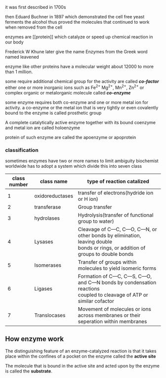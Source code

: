 


it was  first described in 1700s

then Eduard Buchner in 1897 which demonstrated the cell free  yeast ferments the alcohol thus proved the molecules that continued to work when removed from the cell 


enzymes are [[protein]] which catalyze or speed up chemical reaction in our body

Frederick W Khune later give the name Enzymes from the Greek word named leavened 

enzyme like other proteins have a molecular weight about 12000 to more than 1 million. 

some require additional chemical group for the activity are called ***co-factor*** either one or more inorganic ions such as $\mathrm{Fe^{2+}}$ $\mathrm{Mg^{2+}}$, $\mathrm{Mn^{2+}}$, $\mathrm{Zn^{2+}}$ or complex organic or metalorganic molecule called ***co-enzyme*** 

some enzyme requires both co-enzyme and one or more metal ion for activity. a co-enzyme or the metal ion that is very tightly or even covalently bound to the enzyme is called prosthetic group


A complete catalytically active enzyme together with its bound coenzyme and metal ion are called holoenzyme 

protein of such enzyme are called the apoenzyme or apoprotein



### classification

sometimes enzymes have two or more names  to limit ambiguity biochemist worldwide has to adopt a system which divide this into seven class 



| class number | class name      | type of reaction catalized                                                                                                        |
| ------------ | --------------- | --------------------------------------------------------------------------------------------------------------------------------- |
| 1            | oxidoreductases | transfer of electrons(hydride ion or H ion)                                                                                       |
| 2            | transferase     | Group transfer                                                                                                                    |
| 3            | hydrolases      | Hydrolysis(transfer of functional group to water)                                                                                 |
| 4            | Lysases         | Cleavage of C—C, C—O, C—N, or other bonds by elimination, leaving double<br>bonds or rings, or addition of groups to double bonds |
| 5            | Isomerases      | Transfer of groups within molecules to yield isomeric forms                                                                       |
| 6            | Ligases         | Formation of C—C, C—S, C—O, and C—N bonds by condensation reactions<br>coupled to cleavage of ATP or similar cofactor             |
| 7            | Translocases    | Movement of molecules or ions across membranes or their seperation within membranes                                               |










## How enzyme work


The distinguishing feature of an enzyme-catalyzed reaction is that it takes place within the confines of a pocket on the enzyme called the **active site**

The molecule that is bound in the active site and acted upon by the enzyme is called the **substrate**.


